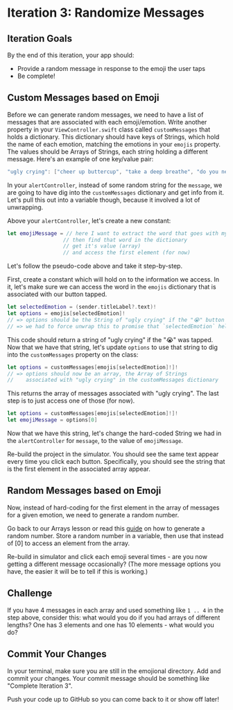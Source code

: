 # Iteration 3: Randomize Messages

## Iteration Goals

By the end of this iteration, your app should:
- Provide a random message in response to the emoji the user taps
- Be complete!

## Custom Messages based on Emoji

Before we can generate random messages, we need to have a list of messages that are associated with each emoji/emotion. Write another property in your `ViewController.swift` class called `customMessages` that holds a dictionary. This dictionary should have keys of Strings, which hold the name of each emotion, matching the emotions in your `emojis` property. The values should be Arrays of Strings, each string holding a different message. Here's an example of one key/value pair:

```swift
"ugly crying": ["cheer up buttercup", "take a deep breathe", "do you need to talk?"]
```

In your `alertController`, instead of some random string for the `message`, we are going to have dig into the `customMessages` dictionary and get info from it. Let's pull this out into a variable though, because it involved a lot of unwrapping.

Above your `alertController`, let's create a new constant:

```swift
let emojiMessage = // here I want to extract the word that goes with my emoji
                  // then find that word in the dictionary
                  // get it's value (array)
                  // and access the first element (for now)
```

Let's follow the pseudo-code above and take it step-by-step.

First, create a constant which will hold on to the information we access. In it, let's make sure we can access the word in the `emojis` dictionary that is associated with our button tapped.

```swift
let selectedEmotion = (sender.titleLabel?.text)!
let options = emojis[selectedEmotion]!
// => options should be the String of "ugly crying" if the "😭" button was tapped
// => we had to force unwrap this to promise that `selectedEmotion` help a value
```

This code should return a string of "ugly crying" if the "😭" was tapped. Now that we have that string, let's update `options` to use that string to dig into the `customMessages` property on the class:

```swift
let options = customMessages[emojis[selectedEmotion]!]!
// => options should now be an array, the Array of Strings
//    associated with "ugly crying" in the customMessages dictionary
```

This returns the array of messages associated with "ugly crying". The last step is to just access one of those (for now).

```swift
let options = customMessages[emojis[selectedEmotion]!]!
let emojiMessage = options[0]
```

Now that we have this string, let's change the hard-coded String we had in the `alertController` for `message`, to the value of `emojiMessage`.

Re-build the project in the simulator. You should see the same text appear every time you click each button. Specifically, you should see the string that is the first element in the associated array appear.

## Random Messages based on Emoji

Now, instead of hard-coding for the first element in the array of messages for a given emotion, we need to generate a random number.

Go back to our Arrays lesson or read this <a href="https://learnappmaking.com/random-numbers-swift/#random-numbers">guide</a> on how to generate a random number. Store a random number in a variable, then use that instead of [0] to access an element from the array.

Re-build in simulator and click each emoji several times - are you now getting a different message occasionally? (The more message options you have, the easier it will be to tell if this is working.)

## Challenge

If you have 4 messages in each array and used something like `1 .. 4` in the step above, consider this: what would you do if you had arrays of different lengths? One has 3 elements and one has 10 elements - what would you do?

## Commit Your Changes

In your terminal, make sure you are still in the emojional directory. Add and commit your changes. Your commit message should be something like "Complete Iteration 3".

Push your code up to GitHub so you can come back to it or show off later!
